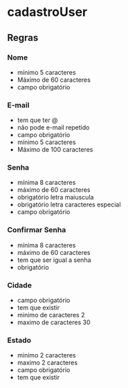 # cadastroUser
## Regras
### Nome
- mínimo 5 caracteres
- Máximo de 60 caracteres
- campo obrigatório

### E-mail
- tem que ter @
- não pode e-mail repetido
- campo obrigatório
- mínimo 5 caracteres
- Máximo de 100 caracteres

### Senha
- mínima 8 caracteres
- máximo de 60 caracteres
- obrigatório letra maiuscula
- obrigatório letra caracteres especial
- campo obrigatório

### Confirmar Senha
- mínima 8 caracteres
- máximo de 60 caracteres
- tem que ser igual a senha 
- obrigatório

### Cidade 
- campo obrigatório
- tem que existir
- minimo de caracteres 2
- maximo de caracteres 30

### Estado
- minimo 2 caracteres
- maximo 2 caracteres
- campo obrigatório
- tem que existir